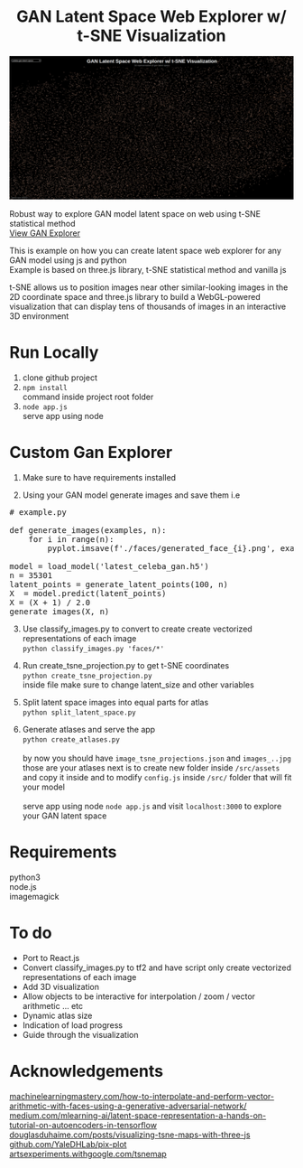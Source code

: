 <h1 align="center">GAN Latent Space Web Explorer w/ t-SNE Visualization</h1>

[![gan-latent-space-web-explorer](examples/index.png?raw=true)](https://www.google.com)

Robust way to explore GAN model latent space on web using t-SNE statistical method <br />
[View GAN Explorer](https://pages.github.com/) <br />

This is example on how you can create latent space web explorer for any GAN model using js and python <br />
Example is based on three.js library, t-SNE statistical method and vanilla js <br />

t-SNE allows us to position images near other similar-looking images in the 2D coordinate space and three.js library to build a WebGL-powered visualization that can display tens of thousands of images in an interactive 3D environment

# Run Locally
1. clone github project <br />
2. `npm install` <br />
command inside project root folder <br />
3. `node app.js` <br />
serve app using node <br />

# Custom Gan Explorer
1. Make sure to have requirements installed <br />

2. Using your GAN model generate images and save them i.e <br />
<pre>
# example.py

def generate_images(examples, n):
	for i in range(n):
		pyplot.imsave(f'./faces/generated_face_{i}.png', examples[i, :, :])

model = load_model('latest_celeba_gan.h5')
n = 35301
latent_points = generate_latent_points(100, n)
X  = model.predict(latent_points)
X = (X + 1) / 2.0
generate_images(X, n)
</pre>

3. Use classify_images.py to convert to create create vectorized representations of each image <br />
`python classify_images.py 'faces/*'` <br />

4. Run create_tsne_projection.py to get t-SNE coordinates <br />
`python create_tsne_projection.py`<br />
inside file make sure to change latent_size and other variables <br />

5. Split latent space images into equal parts for atlas <br />
`python split_latent_space.py` <br />

6. Generate atlases and serve the app <br />
`python create_atlases.py` <br /> <br />
by now you should have `image_tsne_projections.json` and `images_..jpg` those are your atlases next is to create new folder inside `/src/assets` and copy it inside and to modify `config.js` inside `/src/` folder that will fit your model <br /> <br />
serve app using node `node app.js` and visit `localhost:3000` to explore your GAN latent space <br />

# Requirements
python3 <br />
node.js <br />
imagemagick <br />


# To do
- Port to React.js <br />
- Convert classify_images.py to tf2 and have script only create vectorized representations of each image <br />
- Add 3D visualization <br />
- Allow objects to be interactive for interpolation / zoom / vector arithmetic ... etc <br />
- Dynamic atlas size <br />
- Indication of load progress <br />
- Guide through the visualization <br />

# Acknowledgements
[machinelearningmastery.com/how-to-interpolate-and-perform-vector-arithmetic-with-faces-using-a-generative-adversarial-network/](https://machinelearningmastery.com/how-to-interpolate-and-perform-vector-arithmetic-with-faces-using-a-generative-adversarial-network/) <br />
[medium.com/mlearning-ai/latent-space-representation-a-hands-on-tutorial-on-autoencoders-in-tensorflow](https://medium.com/mlearning-ai/latent-space-representation-a-hands-on-tutorial-on-autoencoders-in-tensorflow-57735a1c0f3f) <br />
[douglasduhaime.com/posts/visualizing-tsne-maps-with-three-js](https://douglasduhaime.com/posts/visualizing-tsne-maps-with-three-js.html) <br />
[github.com/YaleDHLab/pix-plot](https://github.com/YaleDHLab/pix-plot) <br />
[artsexperiments.withgoogle.com/tsnemap](https://artsexperiments.withgoogle.com/tsnemap/) <br />
